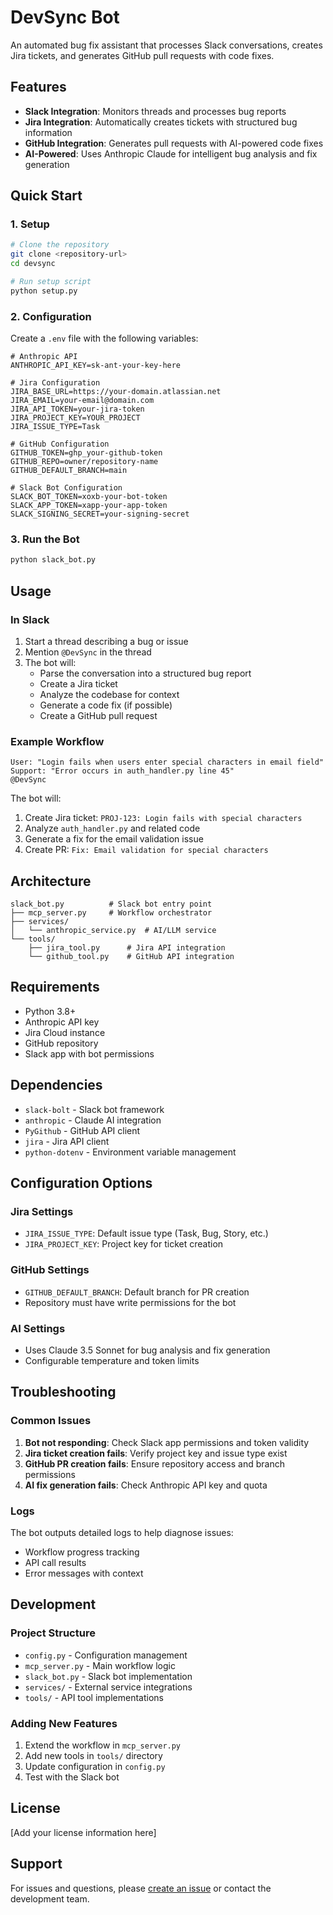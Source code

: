 # DevSync Bot

An automated bug fix assistant that processes Slack conversations, creates Jira tickets, and generates GitHub pull requests with code fixes.

## Features

- **Slack Integration**: Monitors threads and processes bug reports
- **Jira Integration**: Automatically creates tickets with structured bug information
- **GitHub Integration**: Generates pull requests with AI-powered code fixes
- **AI-Powered**: Uses Anthropic Claude for intelligent bug analysis and fix generation

## Quick Start

### 1. Setup

```bash
# Clone the repository
git clone <repository-url>
cd devsync

# Run setup script
python setup.py
```

### 2. Configuration

Create a `.env` file with the following variables:

```env
# Anthropic API
ANTHROPIC_API_KEY=sk-ant-your-key-here

# Jira Configuration
JIRA_BASE_URL=https://your-domain.atlassian.net
JIRA_EMAIL=your-email@domain.com
JIRA_API_TOKEN=your-jira-token
JIRA_PROJECT_KEY=YOUR_PROJECT
JIRA_ISSUE_TYPE=Task

# GitHub Configuration
GITHUB_TOKEN=ghp_your-github-token
GITHUB_REPO=owner/repository-name
GITHUB_DEFAULT_BRANCH=main

# Slack Bot Configuration
SLACK_BOT_TOKEN=xoxb-your-bot-token
SLACK_APP_TOKEN=xapp-your-app-token
SLACK_SIGNING_SECRET=your-signing-secret
```

### 3. Run the Bot

```bash
python slack_bot.py
```

## Usage

### In Slack

1. Start a thread describing a bug or issue
2. Mention `@DevSync` in the thread
3. The bot will:
   - Parse the conversation into a structured bug report
   - Create a Jira ticket
   - Analyze the codebase for context
   - Generate a code fix (if possible)
   - Create a GitHub pull request

### Example Workflow

```
User: "Login fails when users enter special characters in email field"
Support: "Error occurs in auth_handler.py line 45"
@DevSync
```

The bot will:
1. Create Jira ticket: `PROJ-123: Login fails with special characters`
2. Analyze `auth_handler.py` and related code
3. Generate a fix for the email validation issue
4. Create PR: `Fix: Email validation for special characters`

## Architecture

```
slack_bot.py          # Slack bot entry point
├── mcp_server.py     # Workflow orchestrator
├── services/
│   └── anthropic_service.py  # AI/LLM service
└── tools/
    ├── jira_tool.py      # Jira API integration
    └── github_tool.py    # GitHub API integration
```

## Requirements

- Python 3.8+
- Anthropic API key
- Jira Cloud instance
- GitHub repository
- Slack app with bot permissions

## Dependencies

- `slack-bolt` - Slack bot framework
- `anthropic` - Claude AI integration
- `PyGithub` - GitHub API client
- `jira` - Jira API client
- `python-dotenv` - Environment variable management

## Configuration Options

### Jira Settings
- `JIRA_ISSUE_TYPE`: Default issue type (Task, Bug, Story, etc.)
- `JIRA_PROJECT_KEY`: Project key for ticket creation

### GitHub Settings
- `GITHUB_DEFAULT_BRANCH`: Default branch for PR creation
- Repository must have write permissions for the bot

### AI Settings
- Uses Claude 3.5 Sonnet for bug analysis and fix generation
- Configurable temperature and token limits

## Troubleshooting

### Common Issues

1. **Bot not responding**: Check Slack app permissions and token validity
2. **Jira ticket creation fails**: Verify project key and issue type exist
3. **GitHub PR creation fails**: Ensure repository access and branch permissions
4. **AI fix generation fails**: Check Anthropic API key and quota

### Logs

The bot outputs detailed logs to help diagnose issues:
- Workflow progress tracking
- API call results
- Error messages with context

## Development

### Project Structure

- `config.py` - Configuration management
- `mcp_server.py` - Main workflow logic
- `slack_bot.py` - Slack bot implementation
- `services/` - External service integrations
- `tools/` - API tool implementations

### Adding New Features

1. Extend the workflow in `mcp_server.py`
2. Add new tools in `tools/` directory
3. Update configuration in `config.py`
4. Test with the Slack bot

## License

[Add your license information here]

## Support

For issues and questions, please [create an issue](link-to-issues) or contact the development team.